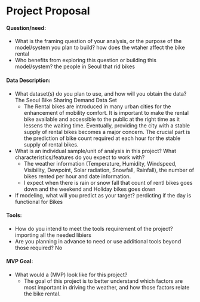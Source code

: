# Project Proposal

#### Question/need:
* What is the framing question of your analysis, or the purpose of the model/system you plan to build? how does the wtaher affect the bike rental 
* Who benefits from exploring this question or building this model/system? the people in Seoul that rid bikes

#### Data Description:
* What dataset(s) do you plan to use, and how will you obtain the data? The Seoul Bike Sharing Demand Data Set
  - The Rental bikes are introduced in many urban cities for the enhancement of mobility comfort. It is important to make the rental bike available and accessible to the public at the right time as it lessens the waiting time. Eventually, providing the city with a stable supply of rental bikes becomes a major concern. The crucial part is the prediction of bike count required at each hour for the stable supply of rental bikes.
* What is an individual sample/unit of analysis in this project? What characteristics/features do you expect to work with? 
  - The weather information (Temperature, Humidity, Windspeed, Visibility, Dewpoint, Solar radiation, Snowfall, Rainfall), the number of bikes rented per hour and date information.
  - I expect when there is rain or snow fall that count of rentl bikes goes down and the weekend and Holiday bikes goes down   
* If modeling, what will you predict as your target? perdicting if the day is functional for Bikes  

#### Tools:
* How do you intend to meet the tools requirement of the project? importing all the needed libiers 
* Are you planning in advance to need or use additional tools beyond those required? No

#### MVP Goal:
* What would a (MVP) look like for this project?
  * The goal of this project is to better understand which factors are most important in driving the weather, and how those factors relate the bike rental.
